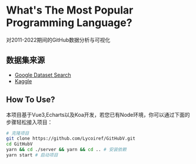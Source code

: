 # What's The Most Popular Programming Language?

对2011-2022期间的GitHub数据分析与可视化

## 数据集来源

- [Google Dataset Search](https://datasetsearch.research.google.com/)
- [Kaggle](https://www.kaggle.com/datasets/isaacwen/github-programming-languages-data?resource=download&select=issues.csv)

## How To Use?
本项目基于Vue3,Echarts以及Koa开发，若您已有Node环境，你可以通过下面的步骤轻松接入项目：
```bash
# 克隆项目
git clone https://github.com/Lycoiref/GitHubV.git
cd GitHubV
yarn && cd ./server && yarn && cd .. # 安装依赖
yarn start # 启动项目
``` 
